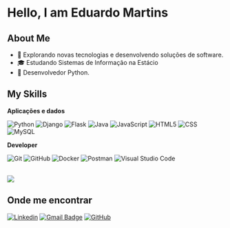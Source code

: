 <h1>Hello, I am Eduardo Martins</h1>

## About Me

- 🤔 Explorando novas tecnologias e desenvolvendo soluções de software.
- 🎓 Estudando Sistemas de Informação na Estácio
- 🌱 Desenvolvedor Python.

## My Skills

**Aplicações e dados**

![Python](https://img.shields.io/badge/Python-000?style=for-the-badge&logo=python)
![Django](https://img.shields.io/badge/django-%23092E20.svg?style=for-the-badge&logo=django&logoColor=white)
![Flask](https://img.shields.io/badge/flask-%23000.svg?style=for-the-badge&logo=flask&logoColor=white)
![Java](https://img.shields.io/badge/-Java-333333?style=flat&logo=Java&logoColor=007396)
![JavaScript](https://img.shields.io/badge/-JavaScript-333333?style=flat&logo=javascript)
![HTML5](https://img.shields.io/badge/-HTML5-333333?style=flat&logo=HTML5)
![CSS](https://img.shields.io/badge/-CSS-333333?style=flat&logo=CSS3&logoColor=1572B6)
![MySQL](https://img.shields.io/badge/-MySQL-333333?style=flat&logo=mysql)

**Developer**

![Git](https://img.shields.io/badge/-Git-333333?style=flat&logo=git)
![GitHub](https://img.shields.io/badge/-GitHub-333333?style=flat&logo=github)
![Docker](https://img.shields.io/badge/-Docker-333333?style=flat&logo=docker)
![Postman](https://img.shields.io/badge/-Postman-333333?style=flat&logo=postman)
![Visual Studio Code](https://img.shields.io/badge/-Visual%20Studio%20Code-333333?style=flat&logo=visual-studio-code&logoColor=007ACC)

<br/>

<a href="https://github.com/eduardomartins" title="Perfil do Eduardo">
  <img src="https://github-readme-stats-git-masterrstaa-rickstaa.vercel.app/api/top-langs/?username=eduardomartins2&bg_color=000&border_color=ff6101&title_color=ff6101&text_color=FFF&langs_count=4"/>
</a>

## Onde me encontrar

[![Linkedin](https://img.shields.io/badge/-eduardomartins2-blue?style=flat-square&logo=Linkedin&logoColor=white&link=https://www.linkedin.com/in/eduardomartins2/)](https://www.linkedin.com/in/eduardomartins2/)
[![Gmail Badge](https://img.shields.io/badge/-martinsmajed@gmail.com-006bed?style=flat-square&logo=Gmail&logoColor=white&link=mailto:martinsmajed@gmail.com)](mailto:martinsmajed@gmail.com)
[![GitHub](https://img.shields.io/github/followers/eduardomartins2?label=follow&style=social)](https://github.com/eduardomartins2)
